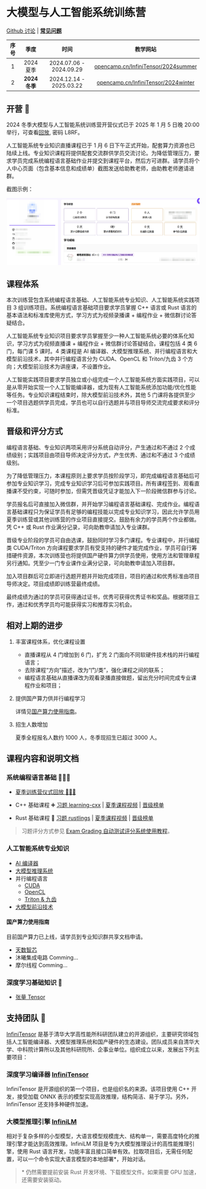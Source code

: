 ﻿# 大模型与人工智能系统训练营

[Github 讨论](https://github.com/orgs/LearningInfiniTensor/discussions)
|
[**常见问题**](../qa/doc-2024w.md)

| 序号 | 季度 | 时间 | 教学网站
|:---:|:----:|:---:|:-:
| 1 | 2024 夏季 | 2024.07.06 - 2024.09.29 | [opencamp.cn/InfiniTensor/2024summer](https://opencamp.cn/InfiniTensor/camp/2024summer)
| 2 | **2024 冬季** | 2024.12.14 - 2025.03.22 | [opencamp.cn/InfiniTensor/2024winter](https://opencamp.cn/InfiniTensor/camp/2024winter)

## 开营 🎉

2024 冬季大模型与人工智能系统训练营开营仪式已于 2025 年 1 月 5 日晚 20:00 举行，可查看[回放](https://meeting.tencent.com/crm/2GG8Jvn4e2), 密码 L8RF。

人工智能系统专业知识直播课程已于 1 月 6 日下午正式开始，配套算力资源也已陆续上线。专业知识课程将提供配套交流群供学员交流讨论。为降低管理压力，要求学员完成系统编程语言基础作业并提交到课程平台，然后方可进群。请学员将个人中心页面（包含基本信息和成绩单）截图发送给助教老师，由助教老师邀请进群。

截图示例：

![个人中心](personal.png)

## 课程体系

本次训练营包含系统编程语言基础、人工智能系统专业知识、人工智能系统实践项目 3 组训练项目。系统编程语言基础项目要求学员掌握 C++ 语言或 Rust 语言的基本语法和标准库使用方式，学习方式为视频录播课 + 编程作业 + 微信群讨论答疑结合。

人工智能系统专业知识项目要求学员掌握至少一种人工智能系统必要的体系化知识，学习方式为视频直播课 + 编程作业 + 微信群讨论答疑结合。课程包括 4 类 6 门，每门课 5 课时。4 类课程是 AI 编译器、大模型推理系统、并行编程语言和大模型前沿技术，其中并行编程语言分为 CUDA、OpenCL 和 Triton/九齿 3 个方向；大模型前沿技术为讲座课，不设置作业。

人工智能实践项目要求学员独立或小组完成一个人工智能系统方面实践项目，可以是从零开始实现一个人工智能编译器，或为现有人工智能系统添加功能/优化性能等任务。专业知识课程结束时，除大模型前沿技术外，其他 5 门课将各提供至少一个项目选题供学员完成，学员也可以自行选题并与项目导师交流完成要求和评分标准。

## 晋级和评分方式

编程语言基础、专业知识两项采用评分系统自动评分，产生通过和不通过 2 个成绩级别；实践项目由项目导师决定评分方式，产生优秀、通过和不通过 3 个成绩级别。

为了降低管理压力，本课程原则上要求学员按阶段学习，即完成编程语言基础后可参加专业知识学习，完成专业知识学习后可参加实践项目。所有课程签到、观看直播课不受约束，可随时参加，但需凭晋级凭证才能加入下一阶段微信群参与讨论。

学员报名后可直接加入微信群，并开始学习编程语言基础课程、完成作业。编程语言基础课程只为保证学员有足够的编程技能以完成专业知识学习，因此允许学员用夏季训练营或其他训练营的作业项目直接提交。鼓励有余力的学员两个作业都做。凭 C++ 或 Rust 作业满分记录，可向助教申请加入专业课群。

晋级专业阶段的学员可自由选课，鼓励同时学习多门课程。专业课程中，并行编程类 CUDA/Triton 方向课程要求学员有受支持的硬件才能完成作业，学员可自行筹措硬件资源，本次训练营也将提供国产硬件算力供学员使用，使用方法和管理章程另行通知。凭至少一门专业课作业满分记录，可向助教申请加入项目群。

加入项目群后可立即进行选题开题并开始完成项目，项目的通过和优秀标准由项目导师决定。项目成绩即训练营最终成绩。

最终成绩为通过的学员可获得通过证书，优秀可获得优秀证书和奖品。根据项目工作，通过和优秀学员均可能获得实习和推荐实习机会。

## 相对上期的进步

1. 丰富课程体系，优化课程设置

   - 直播课程从 4 门增加到 6 门，扩充 2 门面向不同软硬件技术栈的并行编程语言；
   - 去除课程“方向”描述，改为“门/类”，强化课程之间的联系；
   - 编程语言基础从直播课改为观看录播直接做题，留出充分时间完成专业课程作业和项目；

2. 提供国产算力供并行编程学习

   详情见[国产算力使用指南](#国产算力使用指南)。

3. 招生人数增加

   夏季全程报名人数约 1000 人，冬季现招生已超过 3000 人。

## 课程内容和说明文档

### 系统编程语言基础 🧑‍💻💯

- [夏季训练营仪式回放 🎉🎉🎉](https://opencamp.cn/InfiniTensor/camp/2024winter/stage/0?tab=video)

- C++ 基础课程 ➕ [习题 learning-cxx](https://github.com/LearningInfiniTensor/learning-cxx)
  |
  [夏季课程视频](https://opencamp.cn/InfiniTensor/camp/2024summer/stage/1?tab=video)
  |
  [晋级榜单](https://opencamp.cn/InfiniTensor/camp/2024winter/stage/1?tab=rank)

- Rust 基础课程 🦀 [习题 rustlings](https://rustlings.cool/)
  |
  [夏季课程视频](https://opencamp.cn/InfiniTensor/camp/2024summer/stage/2?tab=video)
  |
  [晋级榜单](https://opencamp.cn/InfiniTensor/camp/2024winter/stage/2?tab=rank)

> 习题评分方式参见 [Exam Grading 自动测试评分系统使用教程](../exam-grading-user-guide/doc.md)。

### 人工智能系统专业知识

- [AI 编译器](https://opencamp.cn/InfiniTensor/camp/2024winter/stage/3)
- [大模型推理系统](https://opencamp.cn/InfiniTensor/camp/2024winter/stage/4)
- 并行编程语言
  - [CUDA](https://opencamp.cn/InfiniTensor/camp/2024winter/stage/5)
  - [OpenCL](https://opencamp.cn/InfiniTensor/camp/2024winter/stage/6)
  - [Triton & 九齿](https://opencamp.cn/InfiniTensor/camp/2024winter/stage/7)
- [大模型前沿技术](https://opencamp.cn/InfiniTensor/camp/2024winter/stage/8)

#### 国产算力使用指南

目前国产算力已上线，请学员到专业知识群共享文档申请。

- [天数智芯](/server/iluvatar/doc.md)
- 沐曦集成电路 Comming...
- 摩尔线程 Comming...

### 深度学习基础知识 📖

- [张量 Tensor](../reading/tensor.md)

## 支持团队 🤝

[InfiniTensor](https://github.com/InfiniTensor) 是基于清华大学高性能所科研团队建立的开源组织，主要研究领域包括人工智能编译器、大模型推理系统和国产硬件的生态建设。团队成员来自清华大学、中科院计算所以及其他科研院所、企事业单位。组织成立以来，发展出下列主要项目：

### 深度学习编译器 [InfiniTensor](https://github.com/InfiniTensor/InfiniTensor)

InfiniTensor 是开源组织的第一个项目，也是组织名的来源。该项目使用 C++ 开发，接受加载 ONNX 表示的模型实现高效推理，结构简洁、易于学习。另外，InfiniTensor 还支持多种硬件加速。

### 大模型推理引擎 [InfiniLM](https://github.com/InfiniTensor/InfiniLM)

相对于复杂多样的小型模型，大语言模型规模庞大、结构单一，需要高度特化的推理引擎才能达到高效推理。InfiniLM 项目是专为大模型推理设计的高性能推理引擎，使用 Rust 语言开发，功能丰富且接口简单有效。拉取项目后，无需任何配置，可以一个命令实现大语言模型的本地部署*，开始对话。

> \* 仍然需要提前安装 Rust 开发环境、下载模型文件。如果需要 GPU 加速，还需要安装驱动。
